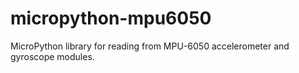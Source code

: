# micropython-mpu6050
MicroPython library for reading from MPU-6050 accelerometer and gyroscope modules.
